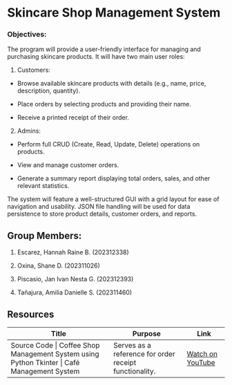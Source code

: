 # Skincare Shop Management System

### Objectives: 
The program will provide a user-friendly interface for managing and purchasing skincare products. It will have two main user roles:

1. Customers:

- Browse available skincare products with details (e.g., name, price, description, quantity).

- Place orders by selecting products and providing their name.

- Receive a printed receipt of their order.

2. Admins:

- Perform full CRUD (Create, Read, Update, Delete) operations on products.

- View and manage customer orders.

- Generate a summary report displaying total orders, sales, and other relevant statistics.

The system will feature a well-structured GUI with a grid layout for ease of navigation and usability. JSON file handling will be used for data persistence to store product details, customer orders, and reports.

## Group Members:

1. Escarez, Hannah Raine B. (202312338)

2. Oxina, Shane D. (202311026)

3. Piscasio, Jan Ivan Nesta G. (202312393)

4. Tañajura, Amilia Danielle S. (202311460)

## Resources

| Title | Purpose | Link |
|-|-|-|
| Source Code \| Coffee Shop Management System using Python Tkinter \| Café Management System | Serves as a reference for order receipt functionality. | [Watch on YouTube](https://youtu.be/pBoeFAapQx8?si=iF-EjixSYlKdCL5A) |
